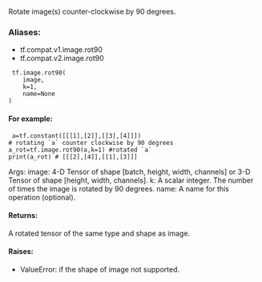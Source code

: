 Rotate image(s) counter-clockwise by 90 degrees.
### Aliases:
- tf.compat.v1.image.rot90
- tf.compat.v2.image.rot90

```
 tf.image.rot90(
    image,
    k=1,
    name=None
)
```
#### For example:

```
 a=tf.constant([[[1],[2]],[[3],[4]]])
# rotating `a` counter clockwise by 90 degrees
a_rot=tf.image.rot90(a,k=1) #rotated `a`
print(a_rot) # [[[2],[4]],[[1],[3]]]
```
Args: image: 4-D Tensor of shape [batch, height, width, channels] or 3-D Tensor of shape [height, width, channels]. k: A scalar integer. The number of times the image is rotated by 90 degrees. name: A name for this operation (optional).
#### Returns:
A rotated tensor of the same type and shape as image.
#### Raises:
- ValueError: if the shape of image not supported.
